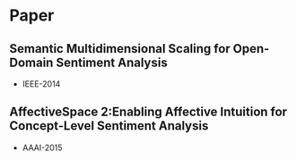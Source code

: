 # Paper 

## Semantic Multidimensional Scaling for Open-Domain Sentiment Analysis
* IEEE-2014
## AffectiveSpace 2:Enabling Affective Intuition for Concept-Level Sentiment Analysis
* AAAI-2015
